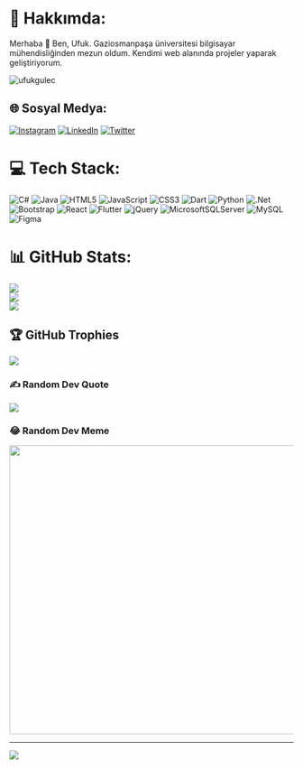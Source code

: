 

# 💫 Hakkımda:
Merhaba 👋 Ben, Ufuk. Gaziosmanpaşa üniversitesi bilgisayar<br>mühendisliğinden mezun oldum. Kendimi web alanında projeler yaparak<br>geliştiriyorum.

<p align="left"> <img src="https://komarev.com/ghpvc/?username=ufukgulec&label=Profile%20views&color=green&style=flat" alt="ufukgulec" /> </p>

## 🌐 Sosyal Medya:
[![Instagram](https://img.shields.io/badge/Instagram-%23E4405F.svg?logo=Instagram&logoColor=white)](https://instagram.com/ufukgulecc) [![LinkedIn](https://img.shields.io/badge/LinkedIn-%230077B5.svg?logo=linkedin&logoColor=white)](https://linkedin.com/in/ufukgulec) [![Twitter](https://img.shields.io/badge/Twitter-%231DA1F2.svg?logo=Twitter&logoColor=white)](https://twitter.com/ufukgulecc1) 

# 💻 Tech Stack:
![C#](https://img.shields.io/badge/c%23-%23239120.svg?style=flat&logo=c-sharp&logoColor=white) ![Java](https://img.shields.io/badge/java-%23ED8B00.svg?style=flat&logo=java&logoColor=white) ![HTML5](https://img.shields.io/badge/html5-%23E34F26.svg?style=flat&logo=html5&logoColor=white) ![JavaScript](https://img.shields.io/badge/javascript-%23323330.svg?style=flat&logo=javascript&logoColor=%23F7DF1E) ![CSS3](https://img.shields.io/badge/css3-%231572B6.svg?style=flat&logo=css3&logoColor=white) ![Dart](https://img.shields.io/badge/dart-%230175C2.svg?style=flat&logo=dart&logoColor=white) ![Python](https://img.shields.io/badge/python-3670A0?style=flat&logo=python&logoColor=ffdd54) ![.Net](https://img.shields.io/badge/.NET-5C2D91?style=flat&logo=.net&logoColor=white) ![Bootstrap](https://img.shields.io/badge/bootstrap-%23563D7C.svg?style=flat&logo=bootstrap&logoColor=white) ![React](https://img.shields.io/badge/react-%2320232a.svg?style=flat&logo=react&logoColor=%2361DAFB) ![Flutter](https://img.shields.io/badge/Flutter-%2302569B.svg?style=flat&logo=Flutter&logoColor=white) ![jQuery](https://img.shields.io/badge/jquery-%230769AD.svg?style=flat&logo=jquery&logoColor=white) ![MicrosoftSQLServer](https://img.shields.io/badge/Microsoft%20SQL%20Sever-CC2927?style=flat&logo=microsoft%20sql%20server&logoColor=white) ![MySQL](https://img.shields.io/badge/mysql-%2300f.svg?style=flat&logo=mysql&logoColor=white) 	![Figma](https://img.shields.io/badge/figma-%23F24E1E.svg?style=flat&logo=figma&logoColor=white)
# 📊 GitHub Stats:
![](https://github-readme-stats.vercel.app/api?username=ufukgulec&theme=radical&hide_border=false&include_all_commits=true&count_private=true)<br/>
![](https://github-readme-streak-stats.herokuapp.com/?user=ufukgulec&theme=radical&hide_border=false)<br/>
![](https://github-readme-stats.vercel.app/api/top-langs/?username=ufukgulec&theme=radical&hide_border=false&include_all_commits=true&count_private=true&layout=compact)

## 🏆 GitHub Trophies
![](https://github-profile-trophy.vercel.app/?username=ufukgulec&theme=darkhub&no-frame=false&no-bg=true&margin-w=4)

### ✍️ Random Dev Quote
![](https://quotes-github-readme.vercel.app/api?type=horizontal&theme=tokyonight)

### 😂 Random Dev Meme
<img src="https://random-memer.herokuapp.com/" width="512px"/>

---
[![](https://visitcount.itsvg.in/api?id=ufukgulec&icon=0&color=0)](https://visitcount.itsvg.in)
